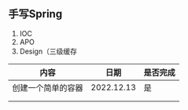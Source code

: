 ## 手写Spring
1. IOC
2. APO
3. Design（三级缓存



| 内容               | 日期       | 是否完成 |
| ------------------ | ---------- | -------- |
| 创建一个简单的容器 | 2022.12.13 | 是       |
|                    |            |          |
|                    |            |          |

